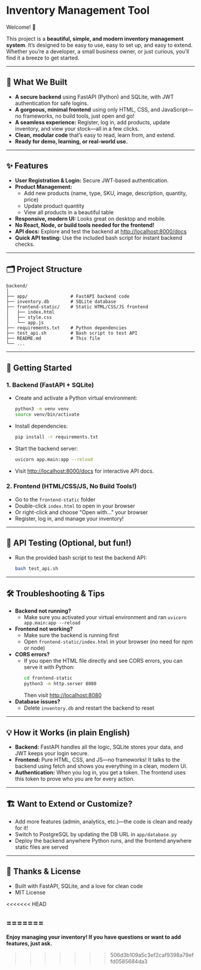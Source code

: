 # Inventory Management Tool

Welcome! 👋

This project is a **beautiful, simple, and modern inventory management system**. It’s designed to be easy to use, easy to set up, and easy to extend. Whether you’re a developer, a small business owner, or just curious, you’ll find it a breeze to get started.

---

## 🌟 What We Built
- **A secure backend** using FastAPI (Python) and SQLite, with JWT authentication for safe logins.
- **A gorgeous, minimal frontend** using only HTML, CSS, and JavaScript—no frameworks, no build tools, just open and go!
- **A seamless experience:** Register, log in, add products, update inventory, and view your stock—all in a few clicks.
- **Clean, modular code** that’s easy to read, learn from, and extend.
- **Ready for demo, learning, or real-world use.**

---

## ✨ Features
- **User Registration & Login:** Secure JWT-based authentication.
- **Product Management:**
  - Add new products (name, type, SKU, image, description, quantity, price)
  - Update product quantity
  - View all products in a beautiful table
- **Responsive, modern UI:** Looks great on desktop and mobile.
- **No React, Node, or build tools needed for the frontend!**
- **API docs:** Explore and test the backend at [http://localhost:8000/docs](http://localhost:8000/docs)
- **Quick API testing:** Use the included bash script for instant backend checks.

---

## 🗂️ Project Structure
```
backend/
│
├── app/                # FastAPI backend code
├── inventory.db        # SQLite database
├── frontend-static/    # Static HTML/CSS/JS frontend
│   ├── index.html
│   ├── style.css
│   └── app.js
├── requirements.txt    # Python dependencies
├── test_api.sh         # Bash script to test API
├── README.md           # This file
└── ...
```

---

## 🚀 Getting Started

### 1. **Backend (FastAPI + SQLite)**
- Create and activate a Python virtual environment:
  ```bash
  python3 -m venv venv
  source venv/bin/activate
  ```
- Install dependencies:
  ```bash
  pip install -r requirements.txt
  ```
- Start the backend server:
  ```bash
  uvicorn app.main:app --reload
  ```
- Visit [http://localhost:8000/docs](http://localhost:8000/docs) for interactive API docs.

### 2. **Frontend (HTML/CSS/JS, No Build Tools!)**
- Go to the `frontend-static` folder
- Double-click `index.html` to open in your browser
- Or right-click and choose "Open with..." your browser
- Register, log in, and manage your inventory!
---

## 🧪 API Testing (Optional, but fun!)
- Run the provided bash script to test the backend API:
  ```bash
  bash test_api.sh
  ```

---

## 🛠️ Troubleshooting & Tips
- **Backend not running?**
  - Make sure you activated your virtual environment and ran `uvicorn app.main:app --reload`
- **Frontend not working?**
  - Make sure the backend is running first
  - Open `frontend-static/index.html` in your browser (no need for npm or node)
- **CORS errors?**
  - If you open the HTML file directly and see CORS errors, you can serve it with Python:
    ```bash
    cd frontend-static
    python3 -m http.server 8080
    ```
    Then visit [http://localhost:8080](http://localhost:8080)
- **Database issues?**
  - Delete `inventory.db` and restart the backend to reset

---

## 💡 How it Works (in plain English)
- **Backend:** FastAPI handles all the logic, SQLite stores your data, and JWT keeps your login secure.
- **Frontend:** Pure HTML, CSS, and JS—no frameworks! It talks to the backend using fetch and shows you everything in a clean, modern UI.
- **Authentication:** When you log in, you get a token. The frontend uses this token to prove who you are for every action.

---

## 🏗️ Want to Extend or Customize?
- Add more features (admin, analytics, etc.)—the code is clean and ready for it!
- Switch to PostgreSQL by updating the DB URL in `app/database.py`
- Deploy the backend anywhere Python runs, and the frontend anywhere static files are served

---

## 🙏 Thanks & License
- Built with FastAPI, SQLite, and a love for clean code
- MIT License

<<<<<<< HEAD


=======
---

**Enjoy managing your inventory! If you have questions or want to add features, just ask.** 
>>>>>>> 506d3b109a5c3ef2caf9398a79effd0585684da3
